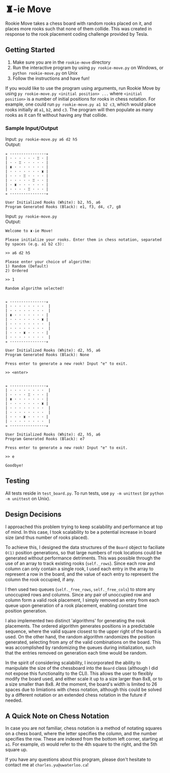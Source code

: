 # &#9820;-ie Move
Rookie Move takes a chess board with random rooks placed on it, and places more rooks such that none of them collide. This was created in response to the rook placement coding challenge provided by Tesla. 

## Getting Started 
1. Make sure you are in the `rookie-move` directory
2. Run the interactive program by using `py rookie-move.py` on Windows, or `python rookie-move.py` on Unix
3. Follow the instructions and have fun!

If you would like to use the program using arguments, run Rookie Move by using `py rookie-move.py <initial position> ...` where `<initial position>` is a number of initial positions for rooks in chess notation. For example, one could run `py rookie-move.py a1 b2 c3`, which would place rooks initially at `a1`, `b2`, and `c3`. The program will then populate as many rooks as it can fit without having any that collide.

### Sample Input/Output
Input: `py rookie-move.py a6 d2 h5`  
Output: 
```
✯ ----------------✯  
| · · · · · · ♖ · |  
| · · ♖ · · · · · |  
| ♜ · · · · · · · |  
| · · · · · · · ♜ |  
| · · · ♖ · · · · |  
| · · · · · ♖ · · |  
| · ♜ · · · · · · |  
| · · · · ♖ · · · |  
✯ ----------------✯  

User Initialized Rooks (White): b2, h5, a6
Program Generated Rooks (Black): e1, f3, d4, c7, g8
```

Input: `py rookie-move.py`  
Output:
```
Welcome to ♜-ie Move!

Please initialize your rooks. Enter them in chess notation, separated by spaces (e.g. a1 b2 c3):

>> a6 d2 h5

Please enter your choice of algorithm:
1) Random (Default)
2) Ordered

>> 1

Random algorithm selected!


✯ ----------------✯
| · · · · · · · ·  |
| · · · · · · · ·  |
| ♜ · · · · · · · |
| · · · · · · · ♜ |
| · · · · · · · ·  |
| · · · · · · · ·  |
| · · · ♜ · · · · |
| · · · · · · · ·  |
✯ ----------------✯

User Initialized Rooks (White): d2, h5, a6
Program Generated Rooks (Black): None

Press enter to generate a new rook! Input "e" to exit.

>> <enter>


✯ ----------------✯
| · · · · · · · ·  |
| · · · · ♖ · · · |
| ♜ · · · · · · · |
| · · · · · · · ♜ |
| · · · · · · · ·  |
| · · · · · · · ·  |
| · · · ♜ · · · · |
| · · · · · · · ·  |
✯ ----------------✯

User Initialized Rooks (White): d2, h5, a6
Program Generated Rooks (Black): e7

Press enter to generate a new rook! Input "e" to exit.

>> e

Goodbye!
```

## Testing
All tests reside in `test_board.py`. To run tests, use `py -m unittest` (or `python -m unittest` on Unix). 

## Design Decisions
I approached this problem trying to keep scalability and performance at top of mind. In this case, I took scalability to be a potential increase in board size (and thus number of rooks placed).  

To achieve this, I designed the data structures of the `Board` object to faciliate `O(1)` position generations, so that large numbers of rook locations could be generated without performance detriments. This was possible through the use of an array to track existing rooks (`self._rows`). Since each row and column can only contain a single rook, I used each entry in the array to represent a row in the board, and the value of each entry to represent the column the rook occupied, if any.  

I then used two queues (`self._free_rows`, `self._free_cols`) to store any unoccupied rows and columns. Since any pair of unoccupied row and column form a valid rook placement, I simply removed an entry from each queue upon generation of a rook placement, enabling constant time position generation.  

I also implemented two distinct 'algorithms' for generating the rook placements. The ordered algorithm generates positions in a predictable sequence, where the valid square closest to the upper right of the board is used. On the other hand, the random algorithm randomizes the position generated, selecting from any of the valid combinations on the board. This was accomplished by randomizing the queues during initialization, such that the entries removed on generation each time would be random.  

In the spirit of considering scalability, I incorporated the ability to manipulate the size of the chessboard into the `Board` class (although I did not expose this functionality to the CLI). This allows the user to flexibly modify the board used, and either scale it up to a size larger than 8x8, or to a size smaller than 8x8. At the moment, the board's width is limited to 26 spaces due to limiations with chess notation, although this could be solved by a different notation or an extended chess notation in the future if needed. 

## A Quick Note on Chess Notation
In case you are not familiar, chess notation is a method of notating squares on a chess board, where the letter specifies the column, and the number specifies the row. These are indexed from the bottom left corner, starting at `a1`. For example, `d5` would refer to the 4th square to the right, and the 5th square up.  

If you have any questions about this program, please don't hesitate to contact me at `charles.yu@uwaterloo.ca`!